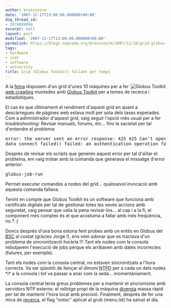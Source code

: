 ```yaml
---
author: brainstorm
date: '2007-12-17T13:00:00.000000+00:00'
dsq_thread_id:
- 2874889094
excerpt: null
layout: post
modified: '2007-12-17T13:00:00.000000+00:00'
permalink: https://blogs.nopcode.org/brainstorm/2007/12/18/grid-globus-toolkit-fallant-per-temps/
tags:
- hardware
- inet
- software
- university
title: Grid (Globus Toolkit) fallant per temps
---
```


[<img id="image100" src="http://blogs.nopcode.org/brainstorm/wp-content/uploads/2007/12/globusalliance-nourl.gif" alt="Globus Toolkit" align='right' />][1]

A la [feina][2] disposem d'un grid d'unes 10 màquines per a fer [web crawling][3] muntades amb [Globus Toolkit][4] per a temes de recerca i estadístiques.

El cas és que últimament el rendiment d'aquest grid en quant a descàrregues de pàgines web estava molt per sota dels tases esperades. Com a administrador d'aquest grid, vaig seguir l'opció més usual per a fer *troubleshooting*: Revisar manuals, forums, etc... fins la sacietat per tal d'entendre el problema:

<pre>error: the server sent an error response: 425 425 Can't open data connection.
data_connect_failed() failed: an authentication operation failed
</pre>

<!--more-->

Després de revisar els scripts que generen aquest error per tal d'aïllar el problema, em vaig trobar amb la comanda que generava el missatge d'error anterior:

<pre>globus-job-run
</pre>

Permet executar comandes a nodes del grid... qualssevol invocació amb aquesta comanda fallava. 

Tenint en compte que Globus Toolkit és un software que funciona amb certificats digitals per tal de gestionar totes les seves accions amb seguretat, vaig pensar que valia la pena revisar-los... al cap i a la fi, el component més complex és el que acostuma a fallar amb més freqüència, no ? :) 

Doncs després d'una bona estona fent probes amb un entés en Globus del [BSC][5] al costat (gràcies Jorge !), ens vem adonar que es tractava d'un problema de sincronització horària !!! Tant els nodes com la consola rebutjavem l'execució de jobs perque els arribaven amb dates incorrectes (futures, per exemple).

Tant els nodes com la consola central, no estaven sincronitzats a l'hora correcta. Va ser qüestió de llençar el dimoni <acronym title='Network Time Protocol Daemon'>NTPD</acronym> per a cada un dels nodes \*i\* a la consola i tot va passar a anar com la seda... momentàniament.

La consola central tenia greus problemes per a mantenir el sincronisme amb servidors NTP externs: el rellotge propi de la màquina [divergia][6] massa ràpid per tal de mantenir l'hora local amb precisió. Finalment, després de fer una mica de [recerca][7], el flag "notsc" aplicat al grub (menu.lst) ha salvat el dia.

 [1]: http://globus.org
 [2]: http://escert.upc.edu/
 [3]: http://en.wikipedia.org/wiki/Web_crawler
 [4]: http://globus.org/
 [5]: http://www.bsc.es/
 [6]: http://en.wikipedia.org/wiki/Clock_drift
 [7]: http://linux.derkeiler.com/Mailing-Lists/Fedora/2005-02/2793.html